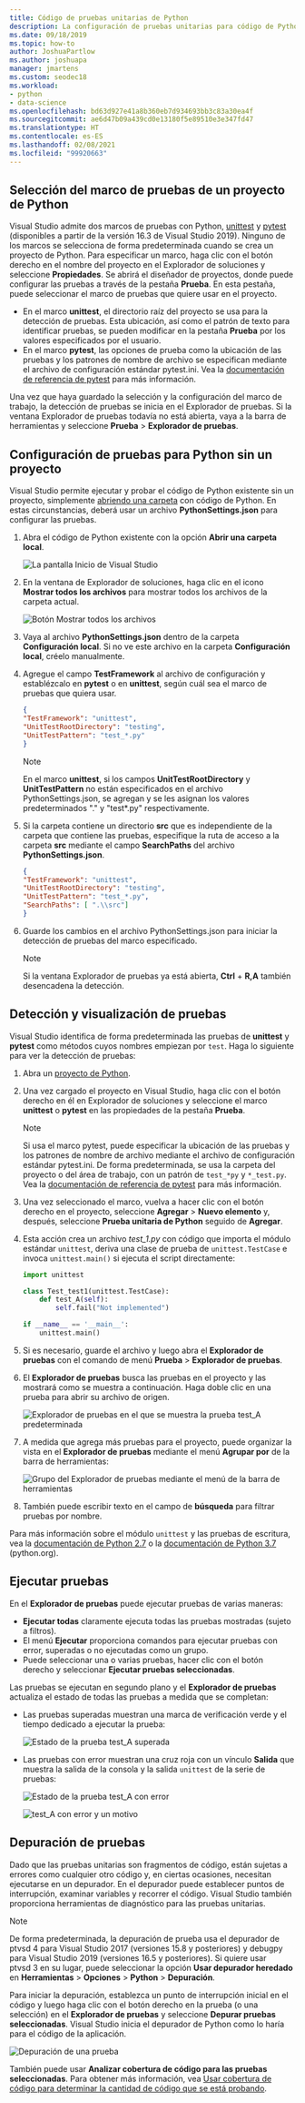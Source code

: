 ```yaml
---
title: Código de pruebas unitarias de Python
description: La configuración de pruebas unitarias para código de Python en Visual Studio aprovecha al máximo las características del Explorador de pruebas con el fin de detectar, ejecutar y depurar las pruebas.
ms.date: 09/18/2019
ms.topic: how-to
author: JoshuaPartlow
ms.author: joshuapa
manager: jmartens
ms.custom: seodec18
ms.workload:
- python
- data-science
ms.openlocfilehash: bd63d927e41a8b360eb7d934693bb3c83a30ea4f
ms.sourcegitcommit: ae6d47b09a439cd0e13180f5e89510e3e347fd47
ms.translationtype: HT
ms.contentlocale: es-ES
ms.lasthandoff: 02/08/2021
ms.locfileid: "99920663"
---
```

## <a name="select-the-test-framework-for-a-python-project"></a>Selección del marco de pruebas de un proyecto de Python

Visual Studio admite dos marcos de pruebas con Python, [unittest](https://docs.python.org/3/library/unittest.html) y [pytest](https://pytest.org/en/latest/) (disponibles a partir de la versión 16.3 de Visual Studio 2019). Ninguno de los marcos se selecciona de forma predeterminada cuando se crea un proyecto de Python. Para especificar un marco, haga clic con el botón derecho en el nombre del proyecto en el Explorador de soluciones y seleccione **Propiedades**. Se abrirá el diseñador de proyectos, donde puede configurar las pruebas a través de la pestaña **Prueba**. En esta pestaña, puede seleccionar el marco de pruebas que quiere usar en el proyecto. 

* En el marco **unittest**, el directorio raíz del proyecto se usa para la detección de pruebas. Esta ubicación, así como el patrón de texto para identificar pruebas, se pueden modificar en la pestaña **Prueba** por los valores especificados por el usuario.
* En el marco **pytest**, las opciones de prueba como la ubicación de las pruebas y los patrones de nombre de archivo se especifican mediante el archivo de configuración estándar pytest.ini. Vea la [documentación de referencia de pytest](https://docs.pytest.org/en/latest/reference.html#ini-options-ref) para más información.

Una vez que haya guardado la selección y la configuración del marco de trabajo, la detección de pruebas se inicia en el Explorador de pruebas. Si la ventana Explorador de pruebas todavía no está abierta, vaya a la barra de herramientas y seleccione **Prueba** > **Explorador de pruebas**.

## <a name="configure-testing-for-python-without-a-project"></a>Configuración de pruebas para Python sin un proyecto
Visual Studio permite ejecutar y probar el código de Python existente sin un proyecto, simplemente [abriendo una carpeta](../../quickstart-05-python-visual-studio-open-folder.md) con código de Python. En estas circunstancias, deberá usar un archivo **PythonSettings.json** para configurar las pruebas. 
1. Abra el código de Python existente con la opción **Abrir una carpeta local**. 

   ![La pantalla Inicio de Visual Studio](../../media/quickstart-open-folder/01-open-local-folder.png)

1. En la ventana de Explorador de soluciones, haga clic en el icono **Mostrar todos los archivos** para mostrar todos los archivos de la carpeta actual.

   ![Botón Mostrar todos los archivos](../../media/unit-test-show-files.png)

1. Vaya al archivo **PythonSettings.json** dentro de la carpeta **Configuración local**. Si no ve este archivo en la carpeta **Configuración local**, créelo manualmente.
   
1. Agregue el campo **TestFramework** al archivo de configuración y establézcalo en **pytest** o en **unittest**, según cuál sea el marco de pruebas que quiera usar.

    ```json
    {
    "TestFramework": "unittest",
    "UnitTestRootDirectory": "testing",
    "UnitTestPattern": "test_*.py"
    }
    ```

    > [!Note]
    > En el marco **unittest**, si los campos **UnitTestRootDirectory** y **UnitTestPattern** no están especificados en el archivo PythonSettings.json, se agregan y se les asignan los valores predeterminados "." y "test*.py" respectivamente.

1. Si la carpeta contiene un directorio **src** que es independiente de la carpeta que contiene las pruebas, especifique la ruta de acceso a la carpeta **src** mediante el campo **SearchPaths** del archivo **PythonSettings.json**.

    ```json
    {
    "TestFramework": "unittest",
    "UnitTestRootDirectory": "testing",
    "UnitTestPattern": "test_*.py",
    "SearchPaths": [ ".\\src"]
    }
    ```

1. Guarde los cambios en el archivo PythonSettings.json para iniciar la detección de pruebas del marco especificado. 
   > [!Note]
   > Si la ventana Explorador de pruebas ya está abierta, **Ctrl** + **R,A** también desencadena la detección.

## <a name="discover-and-view-tests"></a>Detección y visualización de pruebas

Visual Studio identifica de forma predeterminada las pruebas de **unittest** y **pytest** como métodos cuyos nombres empiezan por `test`. Haga lo siguiente para ver la detección de pruebas:

1. Abra un [proyecto de Python](../../managing-python-projects-in-visual-studio.md).

1. Una vez cargado el proyecto en Visual Studio, haga clic con el botón derecho en él en Explorador de soluciones y seleccione el marco **unittest** o **pytest** en las propiedades de la pestaña **Prueba**.
   > [!Note]
   > Si usa el marco pytest, puede especificar la ubicación de las pruebas y los patrones de nombre de archivo mediante el archivo de configuración estándar pytest.ini. De forma predeterminada, se usa la carpeta del proyecto o del área de trabajo, con un patrón de `test_*py` y `*_test.py`. Vea la [documentación de referencia de pytest](https://docs.pytest.org/en/latest/reference.html#ini-options-ref) para más información.

1. Una vez seleccionado el marco, vuelva a hacer clic con el botón derecho en el proyecto, seleccione **Agregar** > **Nuevo elemento** y, después, seleccione **Prueba unitaria de Python** seguido de **Agregar**.

1. Esta acción crea un archivo *test_1.py* con código que importa el módulo estándar `unittest`, deriva una clase de prueba de `unittest.TestCase` e invoca `unittest.main()` si ejecuta el script directamente:

    ```python
    import unittest

    class Test_test1(unittest.TestCase):
        def test_A(self):
            self.fail("Not implemented")

    if __name__ == '__main__':
        unittest.main()
    ```

1. Si es necesario, guarde el archivo y luego abra el **Explorador de pruebas** con el comando de menú **Prueba** > **Explorador de pruebas**.

1. El **Explorador de pruebas** busca las pruebas en el proyecto y las mostrará como se muestra a continuación. Haga doble clic en una prueba para abrir su archivo de origen.

    ![Explorador de pruebas en el que se muestra la prueba test_A predeterminada](../../media/unit-test-a-2.png) 

1. A medida que agrega más pruebas para el proyecto, puede organizar la vista en el **Explorador de pruebas** mediante el menú **Agrupar por** de la barra de herramientas:

    ![Grupo del Explorador de pruebas mediante el menú de la barra de herramientas](../../media/unit-test-group-menu-2.png) 

1. También puede escribir texto en el campo de **búsqueda** para filtrar pruebas por nombre.

Para más información sobre el módulo `unittest` y las pruebas de escritura, vea la [documentación de Python 2.7](https://docs.python.org/2/library/unittest.html) o la [documentación de Python 3.7](https://docs.python.org/3/library/unittest.html) (python.org).

## <a name="run-tests"></a>Ejecutar pruebas

En el **Explorador de pruebas** puede ejecutar pruebas de varias maneras:

- **Ejecutar todas** claramente ejecuta todas las pruebas mostradas (sujeto a filtros).
- El menú **Ejecutar** proporciona comandos para ejecutar pruebas con error, superadas o no ejecutadas como un grupo.
- Puede seleccionar una o varias pruebas, hacer clic con el botón derecho y seleccionar **Ejecutar pruebas seleccionadas**.

Las pruebas se ejecutan en segundo plano y el **Explorador de pruebas** actualiza el estado de todas las pruebas a medida que se completan:

- Las pruebas superadas muestran una marca de verificación verde y el tiempo dedicado a ejecutar la prueba:

    ![Estado de la prueba test_A superada](../../media/unit-test-A-pass.png)

- Las pruebas con error muestran una cruz roja con un vínculo **Salida** que muestra la salida de la consola y la salida `unittest` de la serie de pruebas:

    ![Estado de la prueba test_A con error](../../media/unit-test-A-fail.png)

    ![test_A con error y un motivo](../../media/unit-test-A-fail-reason.png)

## <a name="debug-tests"></a>Depuración de pruebas

Dado que las pruebas unitarias son fragmentos de código, están sujetas a errores como cualquier otro código y, en ciertas ocasiones, necesitan ejecutarse en un depurador. En el depurador puede establecer puntos de interrupción, examinar variables y recorrer el código. Visual Studio también proporciona herramientas de diagnóstico para las pruebas unitarias.

> [!Note]
> De forma predeterminada, la depuración de prueba usa el depurador de ptvsd 4 para Visual Studio 2017 (versiones 15.8 y posteriores) y debugpy para Visual Studio 2019 (versiones 16.5 y posteriores). Si quiere usar ptvsd 3 en su lugar, puede seleccionar la opción **Usar depurador heredado** en **Herramientas** > **Opciones** > **Python** > **Depuración**. 

Para iniciar la depuración, establezca un punto de interrupción inicial en el código y luego haga clic con el botón derecho en la prueba (o una selección) en el **Explorador de pruebas** y seleccione **Depurar pruebas seleccionadas**. Visual Studio inicia el depurador de Python como lo haría para el código de la aplicación.

![Depuración de una prueba](../../media/unit-test-debugging.png)

También puede usar **Analizar cobertura de código para las pruebas seleccionadas**. Para obtener más información, vea [Usar cobertura de código para determinar la cantidad de código que se está probando](../../../test/using-code-coverage-to-determine-how-much-code-is-being-tested.md).
